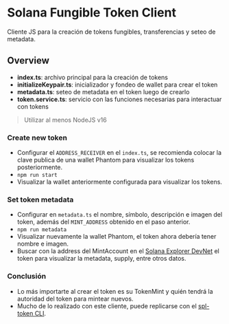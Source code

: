 # Solana Fungible Token Client

Cliente JS para la creación de tokens fungibles, transferencias y seteo de metadata.

## Overview

- **index.ts**: archivo principal para la creación de tokens
- **initializeKeypair.ts**: inicializador y fondeo de wallet para crear el token
- **metadata.ts**: seteo de metadata en el token luego de crearlo
- **token.service.ts**: servicio con las funciones necesarias para interactuar con tokens

> Utilizar al menos NodeJS v16

### Create new token

- Configurar el `ADDRESS_RECEIVER` en el `index.ts`, se recomienda colocar la clave publica de una wallet Phantom para visualizar los tokens posteriormente.
- `npm run start`
- Visualizar la wallet anteriormente configurada para visualizar los tokens.

### Set token metadata

- Configurar en `metadata.ts` el nombre, símbolo, descripción e imagen del token, además del `MINT_ADDRESS` obtenido en el paso anterior.
- `npm run metadata`
- Visualizar nuevamente la wallet Phantom, el token ahora debería tener nombre e imagen.
- Buscar con la address del MintAccount en el [Solana Explorer DevNet](https://explorer.solana.com/?cluster=devnet) el token para visualizar la metadata, supply, entre otros datos.

### Conclusión

- Lo más importarte al crear el token es su TokenMint y quién tendrá la autoridad del token para mintear nuevos.
- Mucho de lo realizado con este cliente, puede replicarse con el [spl-token CLI](https://spl.solana.com/token#example-creating-your-own-fungible-token).

